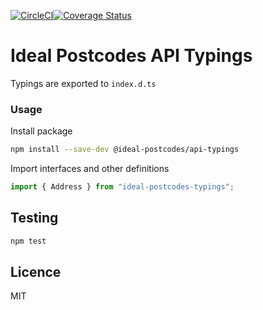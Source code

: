 [![CircleCI](https://circleci.com/gh/ideal-postcodes/ideal-postcodes-typings.svg?style=svg)](https://circleci.com/gh/ideal-postcodes/ideal-postcodes-typings)[![Coverage Status](https://coveralls.io/repos/github/ideal-postcodes/ideal-postcodes-typings/badge.svg?branch=master&t=C3M5nQ)](https://coveralls.io/github/ideal-postcodes/ideal-postcodes-typings?branch=master)

# Ideal Postcodes API Typings

Typings are exported to `index.d.ts`

### Usage

Install package

```bash
npm install --save-dev @ideal-postcodes/api-typings
```

Import interfaces and other definitions

```javascript
import { Address } from "ideal-postcodes-typings";
```

## Testing

```bash
npm test
```

## Licence

MIT

